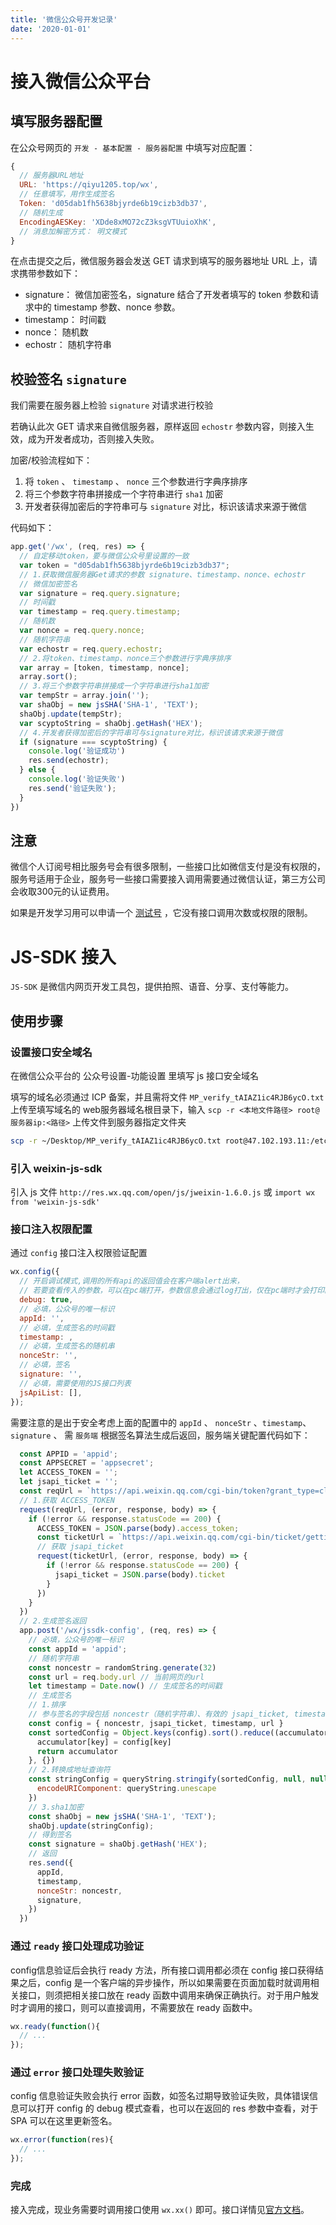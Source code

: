 ```yaml
---
title: '微信公众号开发记录'
date: '2020-01-01'
---
```


# 接入微信公众平台

## 填写服务器配置

在公众号网页的 `开发 - 基本配置 - 服务器配置` 中填写对应配置：

```javaScript
{
  // 服务器URL地址
  URL: 'https://qiyu1205.top/wx',
  // 任意填写，用作生成签名
  Token: 'd05dab1fh5638bjyrde6b19cizb3db37',
  // 随机生成
  EncodingAESKey: 'XDde8xMO72cZ3ksgVTUuioXhK',
  // 消息加解密方式： 明文模式
}
```

在点击提交之后，微信服务器会发送 GET 请求到填写的服务器地址 URL 上，请求携带参数如下：

- signature： 微信加密签名，signature 结合了开发者填写的 token 参数和请求中的 timestamp 参数、nonce 参数。
- timestamp： 时间戳
- nonce： 随机数
- echostr： 随机字符串

## 校验签名 `signature`

我们需要在服务器上检验 `signature` 对请求进行校验

若确认此次 GET 请求来自微信服务器，原样返回 `echostr` 参数内容，则接入生效，成为开发者成功，否则接入失败。

加密/校验流程如下：

1. 将 `token` 、 `timestamp` 、 `nonce` 三个参数进行字典序排序
2. 将三个参数字符串拼接成一个字符串进行 `sha1` 加密
3. 开发者获得加密后的字符串可与 `signature` 对比，标识该请求来源于微信

代码如下：

```javaScript
app.get('/wx', (req, res) => {
  // 自定移动token，要与微信公众号里设置的一致
  var token = "d05dab1fh5638bjyrde6b19cizb3db37";
  // 1.获取微信服务器Get请求的参数 signature、timestamp、nonce、echostr
  // 微信加密签名
  var signature = req.query.signature;
  // 时间戳
  var timestamp = req.query.timestamp;
  // 随机数
  var nonce = req.query.nonce;
  // 随机字符串
  var echostr = req.query.echostr;
  // 2.将token、timestamp、nonce三个参数进行字典序排序
  var array = [token, timestamp, nonce];
  array.sort();
  // 3.将三个参数字符串拼接成一个字符串进行sha1加密
  var tempStr = array.join('');
  var shaObj = new jsSHA('SHA-1', 'TEXT');
  shaObj.update(tempStr);
  var scyptoString = shaObj.getHash('HEX');
  // 4.开发者获得加密后的字符串可与signature对比，标识该请求来源于微信
  if (signature === scyptoString) {
    console.log('验证成功')
    res.send(echostr);
  } else {
    console.log('验证失败')
    res.send('验证失败');
  }
})
```

## 注意

微信个人订阅号相比服务号会有很多限制，一些接口比如微信支付是没有权限的，服务号适用于企业，服务号一些接口需要接入调用需要通过微信认证，第三方公司会收取300元的认证费用。

如果是开发学习用可以申请一个 [测试号](https://developers.weixin.qq.com/doc/offiaccount/Basic_Information/Requesting_an_API_Test_Account.html) ，它没有接口调用次数或权限的限制。

# JS-SDK 接入

`JS-SDK` 是微信内网页开发工具包，提供拍照、语音、分享、支付等能力。

## 使用步骤
### 设置接口安全域名

在微信公众平台的 公众号设置-功能设置 里填写 js 接口安全域名

填写的域名必须通过 ICP 备案，并且需将文件 `MP_verify_tAIAZ1ic4RJB6ycO.txt` 上传至填写域名的 web服务器域名根目录下，输入 `scp -r <本地文件路径> root@服务器ip:<路径>` 上传文件到服务器指定文件夹

```bash
scp -r ~/Desktop/MP_verify_tAIAZ1ic4RJB6ycO.txt root@47.102.193.11:/etc/nginx/conf.d/home
```

### 引入 weixin-js-sdk
引入 js 文件 `http://res.wx.qq.com/open/js/jweixin-1.6.0.js` 或 `import wx from 'weixin-js-sdk'`

### 接口注入权限配置
通过 `config` 接口注入权限验证配置

```javaScript
wx.config({
  // 开启调试模式,调用的所有api的返回值会在客户端alert出来，
  // 若要查看传入的参数，可以在pc端打开，参数信息会通过log打出，仅在pc端时才会打印。
  debug: true,
  // 必填，公众号的唯一标识
  appId: '',
  // 必填，生成签名的时间戳
  timestamp: ,
  // 必填，生成签名的随机串
  nonceStr: '',
  // 必填，签名
  signature: '',
  // 必填，需要使用的JS接口列表
  jsApiList: [],
});
```

需要注意的是出于安全考虑上面的配置中的 `appId` 、 `nonceStr` 、`timestamp`、`signature` 、 需 `服务端` 根据签名算法生成后返回，服务端关键配置代码如下：

```javaScript
  const APPID = 'appid';
  const APPSECRET = 'appsecret';
  let ACCESS_TOKEN = '';
  let jsapi_ticket = '';
  const reqUrl = `https://api.weixin.qq.com/cgi-bin/token?grant_type=client_credential&appid=${APPID}&secret=${APPSECRET}`;
  // 1.获取 ACCESS_TOKEN
  request(reqUrl, (error, response, body) => {
    if (!error && response.statusCode == 200) {
      ACCESS_TOKEN = JSON.parse(body).access_token;
      const ticketUrl = `https://api.weixin.qq.com/cgi-bin/ticket/getticket?access_token=${ACCESS_TOKEN}&type=jsapi`;
      // 获取 jsapi_ticket
      request(ticketUrl, (error, response, body) => {
        if (!error && response.statusCode == 200) {
          jsapi_ticket = JSON.parse(body).ticket
        }
      })
    }
  })
  // 2.生成签名返回
  app.post('/wx/jssdk-config', (req, res) => {
    // 必填，公众号的唯一标识
    const appId = 'appid';
    // 随机字符串
    const noncestr = randomString.generate(32)
    const url = req.body.url // 当前网页的url
    let timestamp = Date.now() // 生成签名的时间戳
    // 生成签名
    // 1.排序
    // 参与签名的字段包括 noncestr（随机字符串）、有效的 jsapi_ticket, timestamp（时间戳）、url（当前网页的URL，不包含#及其后面部分）。
    const config = { noncestr, jsapi_ticket, timestamp, url }
    const sortedConfig = Object.keys(config).sort().reduce((accumulator, key) => {
      accumulator[key] = config[key]
      return accumulator
    }, {})
    // 2.转换成地址查询符
    const stringConfig = queryString.stringify(sortedConfig, null, null, {
      encodeURIComponent: queryString.unescape
    })
    // 3.sha1加密
    const shaObj = new jsSHA('SHA-1', 'TEXT');
    shaObj.update(stringConfig);
    // 得到签名
    const signature = shaObj.getHash('HEX');
    // 返回
    res.send({
      appId,
      timestamp,
      nonceStr: noncestr,
      signature,
    })
  })
```

### 通过 `ready` 接口处理成功验证
config信息验证后会执行 ready 方法，所有接口调用都必须在 config 接口获得结果之后，config 是一个客户端的异步操作，所以如果需要在页面加载时就调用相关接口，则须把相关接口放在 ready 函数中调用来确保正确执行。对于用户触发时才调用的接口，则可以直接调用，不需要放在 ready 函数中。

```javaScript
wx.ready(function(){
  // ...
});
```

### 通过 `error` 接口处理失败验证
config 信息验证失败会执行 error 函数，如签名过期导致验证失败，具体错误信息可以打开 config 的 debug 模式查看，也可以在返回的 res 参数中查看，对于 SPA 可以在这里更新签名。
```javaScript
wx.error(function(res){
  // ...
});
```
### 完成
接入完成，现业务需要时调用接口使用 `wx.xx()` 即可。接口详情见[官方文档](https://developers.weixin.qq.com/doc/offiaccount/OA_Web_Apps/JS-SDK.html#0)。
